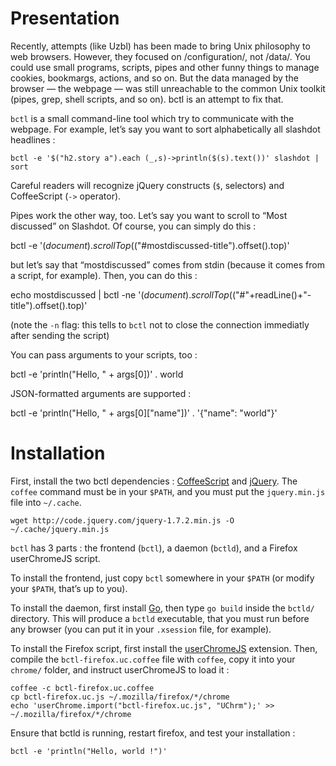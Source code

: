 # Presentation

Recently, attempts (like Uzbl) has been made to bring Unix philosophy to
web browsers. However, they focused on /configuration/, not /data/. You
could use small programs, scripts, pipes and other funny things to
manage cookies, bookmargs, actions, and so on. But the data managed by
the browser — the webpage — was still unreachable to the common Unix
toolkit (pipes, grep, shell scripts, and so on). bctl is an attempt to
fix that.

`bctl` is a small command-line tool which try to communicate with the
webpage. For example, let’s say you want to sort alphabetically all
slashdot headlines :

    bctl -e '$("h2.story a").each (_,s)->println($(s).text())' slashdot | sort

Careful readers will recognize jQuery constructs (`$`, selectors) and
CoffeeScript (`->` operator).

Pipes work the other way, too. Let’s say you want to scroll to “Most
discussed” on Slashdot. Of course, you can simply do this :

   bctl -e '$(document).scrollTop($("#mostdiscussed-title").offset().top)'

but let’s say that “mostdiscussed” comes from stdin (because it
comes from a script, for example). Then, you can do this :

   echo mostdiscussed | bctl -ne '$(document).scrollTop($("#"+readLine()+"-title").offset().top)'

(note the `-n` flag: this tells to `bctl` not to close the connection
immediatly after sending the script)

You can pass arguments to your scripts, too :

   bctl -e 'println("Hello, " + args[0])' . world

JSON-formatted arguments are supported :

   bctl -e 'println("Hello, " + args[0]["name"])' . '{"name": "world"}'

# Installation

First, install the two bctl dependencies :
[CoffeeScript](http://coffeescript.org/) and
[jQuery](http://jquery.com/). The `coffee` command must be in your
`$PATH`, and you must put the `jquery.min.js` file into `~/.cache`.

    wget http://code.jquery.com/jquery-1.7.2.min.js -O ~/.cache/jquery.min.js

`bctl` has 3 parts : the frontend (`bctl`), a daemon (`bctld`), and a
Firefox userChromeJS script.

To install the frontend, just copy `bctl` somewhere in your `$PATH`
(or modify your `$PATH`, that’s up to you).

To install the daemon, first install [Go](http://golang.org), then type
`go build` inside the `bctld/` directory. This will produce a `bctld`
executable, that you must run before any browser (you can put it in your
`.xsession` file, for example).

To install the Firefox script, first install the
[userChromeJS](http://userchromejs.mozdev.org/) extension. Then, compile
the `bctl-firefox.uc.coffee` file with `coffee`, copy it into your
`chrome/` folder, and instruct userChromeJS to load it :

    coffee -c bctl-firefox.uc.coffee
    cp bctl-firefox.uc.js ~/.mozilla/firefox/*/chrome
    echo 'userChrome.import("bctl-firefox.uc.js", "UChrm");' >> ~/.mozilla/firefox/*/chrome

Ensure that bctld is running, restart firefox, and test your installation :

    bctl -e 'println("Hello, world !")'
